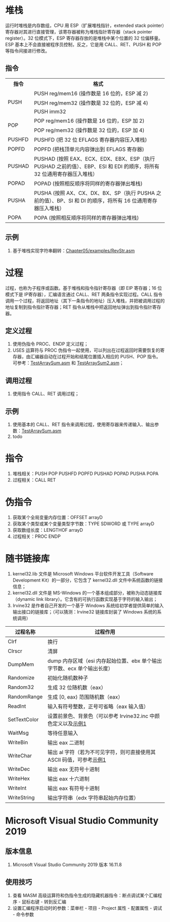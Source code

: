 # 堆栈
  运行时堆栈是内存数组，CPU 用 ESP（扩展堆栈指针，extended stack pointer）寄存器对其进行直接管理，该寄存器被称为堆栈指针寄存器（stack pointer register）。32 位模式下，ESP 寄存器存放的是堆栈中某个位置的 32 位偏移量。ESP 基本上不会直接被程序员控制，反之，它是用 CALL、RET、PUSH 和 POP 等指令间接进行修改。
## 指令
<table>
    <tr>
        <th>指令</th><th>格式</th>
    </tr>
    <tr>
        <td rowspan="3">PUSH</td><td>PUSH reg/mem16 (操作数是 16 位的，ESP 减 2)</td>
    </tr>
    <tr>
        <td>PUSH reg/mem32 (操作数是 32 位的，ESP 减 4)</td>
    </tr>
    <tr>
        <td>PUSH imm32</td>
    </tr>
    <tr>
        <td rowspan="2">POP</td><td>POP reg/mem16 (操作数是 16 位的，ESP 加 2)</td>
    </tr>
    <tr>
        <td>POP reg/mem32 (操作数是 32 位的，ESP 加 4)</td>
    </tr>
    <tr>
        <td>PUSHFD</td><td>PUSHFD (把 32 位 EFLAGS 寄存器内容压入堆栈)</td>
    </tr>
    <tr>
        <td>POPFD</td><td>POPFD (把栈顶单元内容弹出到 EFLAGS 寄存器)</td>
    </tr>
    <tr>
        <td>PUSHAD</td><td>PUSHAD (按照 EAX、ECX、EDX、EBX、ESP（执行 PUSHAD 之前的值）、EBP、ESI 和 EDI 的顺序，将所有 32 位通用寄存器压入堆栈）</td>
    </tr>
    <tr>
        <td>POPAD</td><td>POPAD (按照相反顺序将同样的寄存器弹出堆栈)</td>
    </tr>
    <tr>
        <td>PUSHA</td><td>PUSHA (按照 AX、CX、DX、BX、SP（执行 PUSHA 之前的值）、BP、SI 和 DI 的顺序，将所有 16 位通用寄存器压入堆栈）</td>
    </tr>
    <tr>
        <td>POPA</td><td>POPA (按照相反顺序将同样的寄存器弹出堆栈)</td>
    </tr>
</table>

## 示例
1. 基于堆栈实现字符串翻转：[Chapter05/examples/RevStr.asm](https://github.com/optor666/AssemblyLanguage-For_x86_Processors-Seventh_Edition/blob/master/Chapter05/examples/RevStr.asm)

# 过程
  过程，也称为子程序或函数。基于堆栈和指令指针寄存器（即 EIP 寄存器；16 位模式下是 IP寄存器），汇编语言通过 CALL、RET 两条指令实现过程。CALL 指令调用一个过程，将返回地址（其下一条指令的地址）压入堆栈，并把被调用过程的地址复制到指令指针寄存器；RET 指令从堆栈中把返回地址弹出到指令指针寄存器。
## 定义过程
1. 使用伪指令 PROC、ENDP 定义过程；
2. USES 运算符与 PROC 伪指令一起使用，可以列出在过程返回时需要恢复的寄存器，由汇编器自动在过程开始和结尾位置插入相应的 PUSH、POP 指令。可参考：[TestArraySum.asm](https://github.com/optor666/AssemblyLanguage-For_x86_Processors-Seventh_Edition/blob/master/Chapter05/examples/TestArraySum.asm) 和 [TestArraySum2.asm](https://github.com/optor666/AssemblyLanguage-For_x86_Processors-Seventh_Edition/blob/master/Chapter05/examples/TestArraySum2.asm)；
## 调用过程
1. 使用指令 CALL、RET 调用过程；
## 示例
1. 使用基本的 CALL、RET 指令来调用过程，使用寄存器来传递输入、输出参数：[TestArraySum.asm](https://github.com/optor666/AssemblyLanguage-For_x86_Processors-Seventh_Edition/blob/master/Chapter05/examples/TestArraySum.asm)
2. todo
# 指令
1. 堆栈相关：PUSH POP PUSHFD POPFD PUSHAD POPAD PUSHA POPA
2. 过程相关：CALL RET
# 伪指令
1. 获取某个全局变量内存位置：OFFSET arrayD
2. 获取某个类型或某个变量类型字节数：TYPE SDWORD 或 TYPE arrayD
3. 获取数组长度：LENGTHOF arrayD
4. 过程相关：PROC ENDP
# 随书链接库
1. kernel32.lib 文件是 Microsoft Windows 平台软件开发工具（Software Development Kit）的一部分，它包含了 kernel32.dll 文件中系统函数的链接信息；
2. kernel32.dll 文件是 MS-Windows 的一个基本组成部分，被称为动态链接库（dynamic link library）。它含有的可执行函数实现基于字符的输入输出；
3. Irvine32 是作者自己开发的一个基于 Windows 系统给初学者提供简单的输入输出接口的链接库；（可以猜测：Irvine32 链接库封装了 Windows 系统的系统调用）

| 过程名称 | 过程作用 |
| - | -|
| Clrf | 换行 |
| Clrscr | 清屏 |
| DumpMem | dump 内存区域（esi 内存起始位置、ebx 单个输出字节数、ecx 单个输出长度）|
| Randomize | 初始化随机数种子 |
| Random32 | 生成 32 位随机数（eax） |
| RandomRange | 生成 [0, eax) 范围随机数（eax） |
| ReadInt | 输入有符号整数，正号可省略（eax 输入值） |
| SetTextColor | 设置前景色、背景色（可以参考 Irvine32.inc 中颜色定义以及[示例1](https://github.com/optor666/AssemblyLanguage-For_x86_Processors-Seventh_Edition/blob/master/Chapter05/examples/InputLoop.asm) |
| WaitMsg | 等待任意输入 |
| WriteBin | 输出 eax 二进制 |
| WriteChar | 输出 al 字符（若为不可见字符，则可直接使用其 ASCII 码值，可参考[示例1](https://github.com/optor666/AssemblyLanguage-For_x86_Processors-Seventh_Edition/blob/master/Chapter05/examples/TestLib2.asm)
| WriteDec | 输出 eax 无符号十进制 |
| WriteHex | 输出 eax 十六进制 |
| WriteInt | 输出 eax 有符号十进制 |
| WriteString | 输出字符串（edx 字符串起始内存位置）
# Microsoft Visual Studio Community 2019
## 版本信息
1. Microsoft Visual Studio Community 2019 版本 16.11.8
## 使用技巧
1. 查看 MASM 高级运算符和伪指令生成的隐藏机器指令：断点调试某个汇编程序 - 鼠标右键 - 转到反汇编
2. 设置汇编程序启动时的参数：菜单栏 - 项目 - Project 属性 - 配置属性 - 调试 - 命令参数
